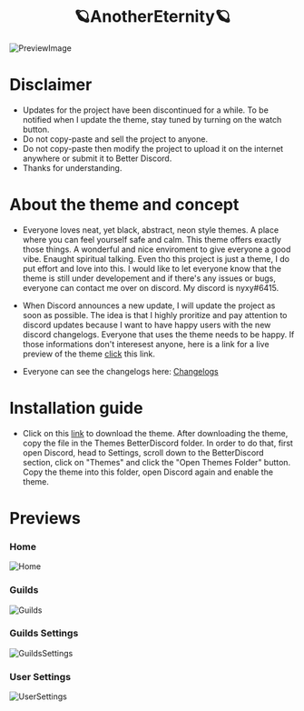<div align="center"> 

# 🪐AnotherEternity🪐

</div>

![PreviewImage](https://raw.githubusercontent.com/xy-nyxy/AnotherEternity/main/preview/Another%20Eternity%20Logo.png)

# Disclaimer
- Updates for the project have been discontinued for a while. To be notified when I update the theme, stay tuned by turning on the watch button.
- Do not copy-paste and sell the project to anyone.
- Do not copy-paste then modify the project to upload it on the internet anywhere or submit it to Better Discord.
- Thanks for understanding.

# About the theme and concept
- Everyone loves neat, yet black, abstract, neon style themes. A place where you can feel yourself safe and calm. This theme offers exactly those things. A wonderful and nice enviroment to give everyone a good vibe. 
Enaught spiritual talking. Even tho this project is just a theme, I do put effort and love into this. I would like to let everyone know that the theme is still under developement and if there's any issues or bugs, everyone can contact me over on discord. My discord is nyxy#6415.

- When Discord announces a new update, I will update the project as soon as possible. The idea is that I highly proritize and pay attention to discord updates because I want to have happy users with the new discord changelogs. Everyone that uses the theme needs to be happy.
If those informations don't interesest anyone, here is a link for a live preview of the theme [click](https://gibbu.github.io/ThemePreview/?file=https://xy-nyxy.github.io/AnotherEternity/source.css) this link. 
- Everyone can see the changelogs here: [Changelogs](https://github.com/xy-nyxy/AnotherEternity/blob/main/changelogs.md)

# Installation guide
- Click on this [link](https://downgit.github.io/#/home?url=https:%2F%2Fgithub.com%2Fxy-nyxy%2FAnotherEternity%2Fblob%2Fmain%2FAnotherEternity.theme.css) to download the theme. After downloading the theme, copy the file in the Themes BetterDiscord folder. In order to do that, first open Discord, head to Settings, scroll down to the BetterDiscord section, click on "Themes" and click the "Open Themes Folder" button. Copy the theme into this folder, open Discord again and enable the theme.

# Previews

### Home
![Home](https://raw.githubusercontent.com/xy-nyxy/AnotherEternity/main/preview/Preview%20Home.png)
### Guilds
![Guilds](https://raw.githubusercontent.com/xy-nyxy/AnotherEternity/main/preview/Preview%20Guilds.png)
### Guilds Settings
![GuildsSettings](https://raw.githubusercontent.com/xy-nyxy/AnotherEternity/main/preview/Preview%20Guild%20Settings.png)
### User Settings
![UserSettings](https://raw.githubusercontent.com/xy-nyxy/AnotherEternity/main/preview/Preview%20User%20Settings.png)
